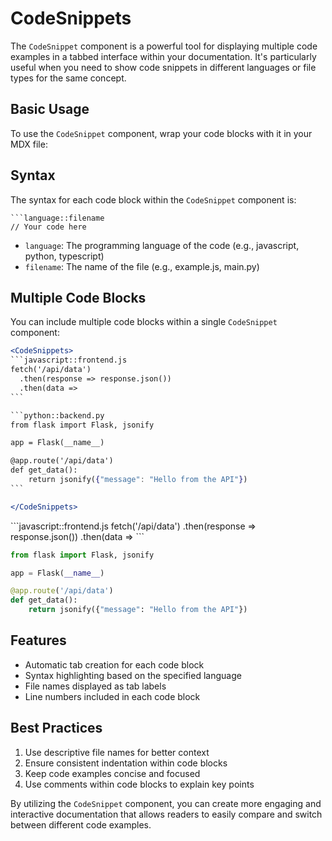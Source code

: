 # CodeSnippets

The `CodeSnippet` component is a powerful tool for displaying multiple code examples in a tabbed interface within your documentation. It's particularly useful when you need to show code snippets in different languages or file types for the same concept.

## Basic Usage

To use the `CodeSnippet` component, wrap your code blocks with it in your MDX file:

## Syntax

The syntax for each code block within the `CodeSnippet` component is:

```
```language::filename
// Your code here
```

- `language`: The programming language of the code (e.g., javascript, python, typescript)
- `filename`: The name of the file (e.g., example.js, main.py)

## Multiple Code Blocks

You can include multiple code blocks within a single `CodeSnippet` component:

````jsx
<CodeSnippets>
```javascript::frontend.js
fetch('/api/data')
  .then(response => response.json())
  .then(data => 
```

```python::backend.py
from flask import Flask, jsonify

app = Flask(__name__)

@app.route('/api/data')
def get_data():
    return jsonify({"message": "Hello from the API"})
```

</CodeSnippets>
````

<CodeSnippets>
```javascript::frontend.js
fetch('/api/data')
  .then(response => response.json())
  .then(data => 
```

```python::backend.py
from flask import Flask, jsonify

app = Flask(__name__)

@app.route('/api/data')
def get_data():
    return jsonify({"message": "Hello from the API"})
```

</CodeSnippets>

## Features

- Automatic tab creation for each code block
- Syntax highlighting based on the specified language
- File names displayed as tab labels
- Line numbers included in each code block

## Best Practices

1. Use descriptive file names for better context
2. Ensure consistent indentation within code blocks
3. Keep code examples concise and focused
4. Use comments within code blocks to explain key points

By utilizing the `CodeSnippet` component, you can create more engaging and interactive documentation that allows readers to easily compare and switch between different code examples.

  